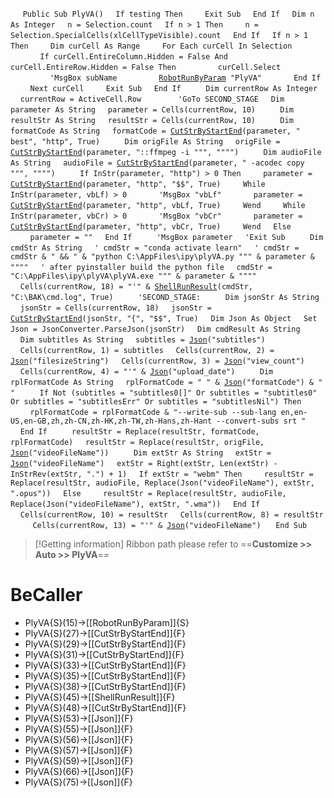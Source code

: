 &nbsp;&nbsp;&nbsp;&nbsp;
`Public Sub PlyVA()`
&nbsp;&nbsp;&nbsp;&nbsp;`If testing Then`
&nbsp;&nbsp;&nbsp;&nbsp;&nbsp;&nbsp;&nbsp;&nbsp;`Exit Sub`
&nbsp;&nbsp;&nbsp;&nbsp;`End If`
&nbsp;&nbsp;&nbsp;&nbsp;`Dim n As Integer`
&nbsp;&nbsp;&nbsp;&nbsp;`n = Selection.count`
&nbsp;&nbsp;&nbsp;&nbsp;`If n > 1 Then`
&nbsp;&nbsp;&nbsp;&nbsp;&nbsp;&nbsp;&nbsp;&nbsp;`n = Selection.SpecialCells(xlCellTypeVisible).count`
&nbsp;&nbsp;&nbsp;&nbsp;`End If`
&nbsp;&nbsp;&nbsp;&nbsp;`If n > 1 Then`
&nbsp;&nbsp;&nbsp;&nbsp;&nbsp;&nbsp;&nbsp;&nbsp;`Dim curCell As Range`
&nbsp;&nbsp;&nbsp;&nbsp;&nbsp;&nbsp;&nbsp;&nbsp;`For Each curCell In Selection`
&nbsp;&nbsp;&nbsp;&nbsp;&nbsp;&nbsp;&nbsp;&nbsp;&nbsp;&nbsp;&nbsp;&nbsp;`If curCell.EntireColumn.Hidden = False And curCell.EntireRow.Hidden = False Then`
&nbsp;&nbsp;&nbsp;&nbsp;&nbsp;&nbsp;&nbsp;&nbsp;&nbsp;&nbsp;&nbsp;&nbsp;&nbsp;&nbsp;&nbsp;&nbsp;`curCell.Select`
&nbsp;&nbsp;&nbsp;&nbsp;&nbsp;&nbsp;&nbsp;&nbsp;&nbsp;&nbsp;&nbsp;&nbsp;&nbsp;&nbsp;&nbsp;&nbsp;`'MsgBox subName`
&nbsp;&nbsp;&nbsp;&nbsp;&nbsp;&nbsp;&nbsp;&nbsp;&nbsp;&nbsp;&nbsp;&nbsp;&nbsp;&nbsp;&nbsp;&nbsp;[`RobotRunByParam`](RobotRunByParam)` "PlyVA"`
&nbsp;&nbsp;&nbsp;&nbsp;&nbsp;&nbsp;&nbsp;&nbsp;&nbsp;&nbsp;&nbsp;&nbsp;`End If`
&nbsp;&nbsp;&nbsp;&nbsp;&nbsp;&nbsp;&nbsp;&nbsp;`Next curCell`
&nbsp;&nbsp;&nbsp;&nbsp;&nbsp;&nbsp;&nbsp;&nbsp;`Exit Sub`
&nbsp;&nbsp;&nbsp;&nbsp;`End If`
&nbsp;&nbsp;&nbsp;&nbsp;
&nbsp;&nbsp;&nbsp;&nbsp;`Dim currentRow As Integer`
&nbsp;&nbsp;&nbsp;&nbsp;`currentRow = ActiveCell.Row`
&nbsp;&nbsp;&nbsp;&nbsp;
&nbsp;&nbsp;&nbsp;&nbsp;
&nbsp;&nbsp;&nbsp;&nbsp;`'GoTo SECOND_STAGE`
&nbsp;&nbsp;&nbsp;&nbsp;`Dim parameter As String`
&nbsp;&nbsp;&nbsp;&nbsp;`parameter = Cells(currentRow, 10)`
&nbsp;&nbsp;&nbsp;&nbsp;
&nbsp;&nbsp;&nbsp;&nbsp;`Dim resultStr As String`
&nbsp;&nbsp;&nbsp;&nbsp;`resultStr = Cells(currentRow, 10)`
&nbsp;&nbsp;&nbsp;&nbsp;
&nbsp;&nbsp;&nbsp;&nbsp;`Dim formatCode As String`
&nbsp;&nbsp;&nbsp;&nbsp;`formatCode = `[`CutStrByStartEnd`](CutStrByStartEnd)`(parameter, " best", "http", True)`
&nbsp;&nbsp;&nbsp;&nbsp;
&nbsp;&nbsp;&nbsp;&nbsp;`Dim origFile As String`
&nbsp;&nbsp;&nbsp;&nbsp;`origFile = `[`CutStrByStartEnd`](CutStrByStartEnd)`(parameter, "::ffmpeg -i """, """")`
&nbsp;&nbsp;&nbsp;&nbsp;
&nbsp;&nbsp;&nbsp;&nbsp;`Dim audioFile As String`
&nbsp;&nbsp;&nbsp;&nbsp;`audioFile = `[`CutStrByStartEnd`](CutStrByStartEnd)`(parameter, " -acodec copy """, """")`
&nbsp;&nbsp;&nbsp;&nbsp;
&nbsp;&nbsp;&nbsp;&nbsp;`If InStr(parameter, "http") > 0 Then`
&nbsp;&nbsp;&nbsp;&nbsp;&nbsp;&nbsp;&nbsp;&nbsp;`parameter = `[`CutStrByStartEnd`](CutStrByStartEnd)`(parameter, "http", "$$", True)`
&nbsp;&nbsp;&nbsp;&nbsp;&nbsp;&nbsp;&nbsp;&nbsp;`While InStr(parameter, vbLf) > 0`
&nbsp;&nbsp;&nbsp;&nbsp;&nbsp;&nbsp;&nbsp;&nbsp;&nbsp;&nbsp;&nbsp;&nbsp;`'MsgBox "vbLf"`
&nbsp;&nbsp;&nbsp;&nbsp;&nbsp;&nbsp;&nbsp;&nbsp;&nbsp;&nbsp;&nbsp;&nbsp;`parameter = `[`CutStrByStartEnd`](CutStrByStartEnd)`(parameter, "http", vbLf, True)`
&nbsp;&nbsp;&nbsp;&nbsp;&nbsp;&nbsp;&nbsp;&nbsp;`Wend`
&nbsp;&nbsp;&nbsp;&nbsp;&nbsp;&nbsp;&nbsp;&nbsp;`While InStr(parameter, vbCr) > 0`
&nbsp;&nbsp;&nbsp;&nbsp;&nbsp;&nbsp;&nbsp;&nbsp;&nbsp;&nbsp;&nbsp;&nbsp;`'MsgBox "vbCr"`
&nbsp;&nbsp;&nbsp;&nbsp;&nbsp;&nbsp;&nbsp;&nbsp;&nbsp;&nbsp;&nbsp;&nbsp;`parameter = `[`CutStrByStartEnd`](CutStrByStartEnd)`(parameter, "http", vbCr, True)`
&nbsp;&nbsp;&nbsp;&nbsp;&nbsp;&nbsp;&nbsp;&nbsp;`Wend`
&nbsp;&nbsp;&nbsp;&nbsp;`Else`
&nbsp;&nbsp;&nbsp;&nbsp;&nbsp;&nbsp;&nbsp;&nbsp;`parameter = ""`
&nbsp;&nbsp;&nbsp;&nbsp;`End If`
&nbsp;&nbsp;&nbsp;&nbsp;
&nbsp;&nbsp;&nbsp;&nbsp;`'MsgBox parameter`
&nbsp;&nbsp;&nbsp;&nbsp;`'Exit Sub`
&nbsp;&nbsp;&nbsp;&nbsp;
&nbsp;&nbsp;&nbsp;&nbsp;`Dim cmdStr As String`
&nbsp;&nbsp;&nbsp;&nbsp;`' cmdStr = "conda activate learn"`
&nbsp;&nbsp;&nbsp;&nbsp;`' cmdStr = cmdStr & " && " & "python C:\AppFiles\ipy\plyVA.py """ & parameter & """"`
&nbsp;&nbsp;&nbsp;&nbsp;`' after pyinstaller build the python file`
&nbsp;&nbsp;&nbsp;&nbsp;`cmdStr = "C:\AppFiles\ipy\plyVA\plyVA.exe """ & parameter & """"`
&nbsp;&nbsp;&nbsp;&nbsp;`Cells(currentRow, 18) = "'" & `[`ShellRunResult`](ShellRunResult)`(cmdStr, "C:\BAK\cmd.log", True)`
&nbsp;&nbsp;&nbsp;&nbsp;
&nbsp;&nbsp;&nbsp;&nbsp;`'SECOND_STAGE:`
&nbsp;&nbsp;&nbsp;&nbsp;
&nbsp;&nbsp;&nbsp;&nbsp;`Dim jsonStr As String`
&nbsp;&nbsp;&nbsp;&nbsp;`jsonStr = Cells(currentRow, 18)`
&nbsp;&nbsp;&nbsp;&nbsp;`jsonStr = `[`CutStrByStartEnd`](CutStrByStartEnd)`(jsonStr, "{", "$$", True)`
&nbsp;&nbsp;&nbsp;&nbsp;`Dim Json As Object`
&nbsp;&nbsp;&nbsp;&nbsp;`Set Json = JsonConverter.ParseJson(jsonStr)`
&nbsp;&nbsp;&nbsp;&nbsp;`Dim cmdResult As String`
&nbsp;&nbsp;&nbsp;&nbsp;`Dim subtitles As String`
&nbsp;&nbsp;&nbsp;&nbsp;`subtitles = `[`Json`](Json)`("subtitles")`
&nbsp;&nbsp;&nbsp;&nbsp;
&nbsp;&nbsp;&nbsp;&nbsp;`Cells(currentRow, 1) = subtitles`
&nbsp;&nbsp;&nbsp;&nbsp;`Cells(currentRow, 2) = `[`Json`](Json)`("filesizeString")`
&nbsp;&nbsp;&nbsp;&nbsp;`Cells(currentRow, 3) = `[`Json`](Json)`("view_count")`
&nbsp;&nbsp;&nbsp;&nbsp;`Cells(currentRow, 4) = "'" & `[`Json`](Json)`("upload_date")`
&nbsp;&nbsp;&nbsp;&nbsp;
&nbsp;&nbsp;&nbsp;&nbsp;`Dim rplFormatCode As String`
&nbsp;&nbsp;&nbsp;&nbsp;`rplFormatCode = " " & `[`Json`](Json)`("formatCode") & " "`
&nbsp;&nbsp;&nbsp;&nbsp;
&nbsp;&nbsp;&nbsp;&nbsp;`If Not (subtitles = "subtitles0[]" Or subtitles = "subtitles0" Or subtitles = "subtitlesErr" Or subtitles = "subtitlesNil") Then`
&nbsp;&nbsp;&nbsp;&nbsp;&nbsp;&nbsp;&nbsp;&nbsp;`rplFormatCode = rplFormatCode & "--write-sub --sub-lang en,en-US,en-GB,zh,zh-CN,zh-HK,zh-TW,zh-Hans,zh-Hant --convert-subs srt "`
&nbsp;&nbsp;&nbsp;&nbsp;`End If`
&nbsp;&nbsp;&nbsp;&nbsp;
&nbsp;&nbsp;&nbsp;&nbsp;`resultStr = Replace(resultStr, formatCode, rplFormatCode)`
&nbsp;&nbsp;&nbsp;&nbsp;`resultStr = Replace(resultStr, origFile, `[`Json`](Json)`("videoFileName"))`
&nbsp;&nbsp;&nbsp;&nbsp;
&nbsp;&nbsp;&nbsp;&nbsp;`Dim extStr As String`
&nbsp;&nbsp;&nbsp;&nbsp;`extStr = `[`Json`](Json)`("videoFileName")`
&nbsp;&nbsp;&nbsp;&nbsp;`extStr = Right(extStr, Len(extStr) - InStrRev(extStr, ".") + 1)`
&nbsp;&nbsp;&nbsp;&nbsp;`If extStr = "webm" Then`
&nbsp;&nbsp;&nbsp;&nbsp;&nbsp;&nbsp;&nbsp;&nbsp;`resultStr = Replace(resultStr, audioFile, Replace(Json("videoFileName"), extStr, ".opus"))`
&nbsp;&nbsp;&nbsp;&nbsp;`Else`
&nbsp;&nbsp;&nbsp;&nbsp;&nbsp;&nbsp;&nbsp;&nbsp;`resultStr = Replace(resultStr, audioFile, Replace(Json("videoFileName"), extStr, ".wma"))`
&nbsp;&nbsp;&nbsp;&nbsp;`End If`
&nbsp;&nbsp;&nbsp;&nbsp;
&nbsp;&nbsp;&nbsp;&nbsp;`Cells(currentRow, 10) = resultStr`
&nbsp;&nbsp;&nbsp;&nbsp;`Cells(currentRow, 8) = resultStr`
&nbsp;&nbsp;&nbsp;&nbsp;
&nbsp;&nbsp;&nbsp;&nbsp;`Cells(currentRow, 13) = "'" & `[`Json`](Json)`("videoFileName")`
&nbsp;&nbsp;&nbsp;&nbsp;
`End Sub`


> [!Getting information]
> Ribbon path please refer to ==**Customize >> Auto >> PlyVA**==


# BeCaller
- PlyVA{S}(15)->[[RobotRunByParam]]{S}
- PlyVA{S}(27)->[[CutStrByStartEnd]]{F}
- PlyVA{S}(29)->[[CutStrByStartEnd]]{F}
- PlyVA{S}(31)->[[CutStrByStartEnd]]{F}
- PlyVA{S}(33)->[[CutStrByStartEnd]]{F}
- PlyVA{S}(35)->[[CutStrByStartEnd]]{F}
- PlyVA{S}(38)->[[CutStrByStartEnd]]{F}
- PlyVA{S}(45)->[[ShellRunResult]]{F}
- PlyVA{S}(48)->[[CutStrByStartEnd]]{F}
- PlyVA{S}(53)->[[Json]]{F}
- PlyVA{S}(55)->[[Json]]{F}
- PlyVA{S}(56)->[[Json]]{F}
- PlyVA{S}(57)->[[Json]]{F}
- PlyVA{S}(59)->[[Json]]{F}
- PlyVA{S}(66)->[[Json]]{F}
- PlyVA{S}(75)->[[Json]]{F}


